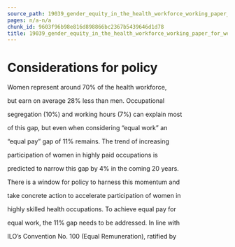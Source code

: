 ```yaml
---
source_path: 19039_gender_equity_in_the_health_workforce_working_paper_for_web_pdf.md
pages: n/a-n/a
chunk_id: 9603f96b98e816d898866bc2367b5439646d1d78
title: 19039_gender_equity_in_the_health_workforce_working_paper_for_web_pdf
---
```

# Considerations for policy

Women represent around 70% of the health workforce,

but earn on average 28% less than men. Occupational

segregation (10%) and working hours (7%) can explain most

of this gap, but even when considering “equal work” an

“equal pay” gap of 11% remains. The trend of increasing

participation of women in highly paid occupations is

predicted to narrow this gap by 4% in the coming 20 years.

There is a window for policy to harness this momentum and

take concrete action to accelerate participation of women in

highly skilled health occupations. To achieve equal pay for

equal work, the 11% gap needs to be addressed. In line with

ILO’s Convention No. 100 (Equal Remuneration), ratified by

